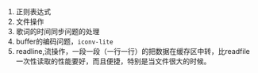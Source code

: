 1. 正则表达式
2. 文件操作
3. 歌词的时间同步问题的处理
4. buffer的编码问题，`iconv-lite`
5. readline,流操作，一段一段（一行一行）的把数据在缓存区中转，比readfile一次性读取的性能要好，而且便捷，特别是当文件很大的时候。

